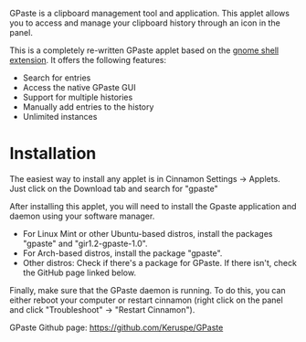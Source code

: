GPaste is a clipboard management tool and application. This applet allows you to access and manage your clipboard history through an icon in the panel.

This is a completely re-written GPaste applet based on the [gnome shell extension](https://github.com/Keruspe/GPaste/tree/master/src/gnome-shell). It offers the following features:
* Search for entries
* Access the native GPaste GUI
* Support for multiple histories
* Manually add entries to the history
* Unlimited instances


# Installation

The easiest way to install any applet is in Cinnamon Settings -> Applets. Just click on the Download tab and search for "gpaste"

After installing this applet, you will need to install the Gpaste application and daemon using your software manager.

* For Linux Mint or other Ubuntu-based distros, install the packages "gpaste" and "gir1.2-gpaste-1.0".
* For Arch-based distros, install the package "gpaste".
* Other distros: Check if there's a package for GPaste. If there isn't, check the GitHub page linked below.

Finally, make sure that the GPaste daemon is running. To do this, you can either reboot your computer or restart cinnamon (right click on the panel and click "Troubleshoot" -> "Restart Cinnamon").

GPaste Github page: https://github.com/Keruspe/GPaste
